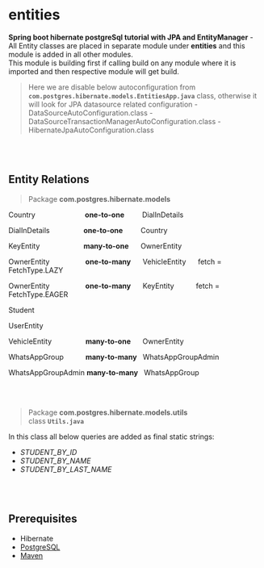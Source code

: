 # entities

**Spring boot hibernate postgreSql tutorial with JPA and EntityManager** - 
All Entity classes are placed in separate module under **entities** and this module is added in all other modules.  
This module is building first if calling build on any module where it is imported and then respective module will get build.  

> Here we are disable below autoconfiguration from **`com.postgres.hibernate.models.EntitiesApp.java`** class, 
otherwise it will look for JPA datasource related configuration
    - DataSourceAutoConfiguration.class
    - DataSourceTransactionManagerAutoConfiguration.class
    - HibernateJpaAutoConfiguration.class

<br/>
<br/>

## Entity Relations
> Package **com.postgres.hibernate.models**

<!-- ******* 1 ********* -->
Country
&nbsp;&nbsp;&nbsp;&nbsp;&nbsp;&nbsp;&nbsp;&nbsp;&nbsp;&nbsp;&nbsp;&nbsp;&nbsp;&nbsp;&nbsp;&nbsp;&nbsp;&nbsp;&nbsp;&nbsp;&nbsp;&nbsp;&nbsp;
**one-to-one**
&nbsp;&nbsp;&nbsp;&nbsp;&nbsp;&nbsp;&nbsp;
DialInDetails
<!-- ******* 2 ********* -->
DialInDetails
&nbsp;&nbsp;&nbsp;&nbsp;&nbsp;&nbsp;&nbsp;&nbsp;&nbsp;&nbsp;&nbsp;&nbsp;&nbsp;&nbsp;&nbsp;
**one-to-one**
&nbsp;&nbsp;&nbsp;&nbsp;&nbsp;&nbsp;&nbsp;
Country
<!-- ******* 3 ********* -->
KeyEntity
&nbsp;&nbsp;&nbsp;&nbsp;&nbsp;&nbsp;&nbsp;&nbsp;&nbsp;&nbsp;&nbsp;&nbsp;&nbsp;&nbsp;&nbsp;&nbsp;&nbsp;&nbsp;&nbsp;&nbsp;
**many-to-one**
&nbsp;&nbsp;&nbsp;&nbsp;
OwnerEntity
 <!-- ******* 4 ********* -->
OwnerEntity
&nbsp;&nbsp;&nbsp;&nbsp;&nbsp;&nbsp;&nbsp;&nbsp;&nbsp;&nbsp;&nbsp;&nbsp;&nbsp;&nbsp;&nbsp;&nbsp;
**one-to-many**
&nbsp;&nbsp;&nbsp;&nbsp;
VehicleEntity
&nbsp;&nbsp;&nbsp;&nbsp;
fetch = FetchType.LAZY  
<!-- ******* 5 ********* -->
OwnerEntity
&nbsp;&nbsp;&nbsp;&nbsp;&nbsp;&nbsp;&nbsp;&nbsp;&nbsp;&nbsp;&nbsp;&nbsp;&nbsp;&nbsp;&nbsp;&nbsp;
**one-to-many**
&nbsp;&nbsp;&nbsp;&nbsp;
KeyEntity
&nbsp;&nbsp;&nbsp;&nbsp;&nbsp;&nbsp;&nbsp;&nbsp;&nbsp;
fetch = FetchType.EAGER  
<!-- ******* 6 ********* -->
Student  
<!-- ******* 7 ********* -->
UserEntity  
<!-- ******* 8 ********* -->
VehicleEntity
&nbsp;&nbsp;&nbsp;&nbsp;&nbsp;&nbsp;&nbsp;&nbsp;&nbsp;&nbsp;&nbsp;&nbsp;&nbsp;&nbsp;&nbsp;
**many-to-one**
&nbsp;&nbsp;&nbsp;&nbsp;
OwnerEntity  
<!-- ******* 9 ********* -->
WhatsAppGroup
&nbsp;&nbsp;&nbsp;&nbsp;&nbsp;&nbsp;&nbsp;&nbsp;&nbsp;
**many-to-many**
&nbsp;
WhatsAppGroupAdmin  
<!-- ******* 10 ********* -->
WhatsAppGroupAdmin
**many-to-many**
&nbsp;
WhatsAppGroup  


<br/>
<br/>

> Package **com.postgres.hibernate.models.utils**  
  class **`Utils.java`**

In this class all below queries are added as final static strings: 
   - _STUDENT_BY_ID_  
   - _STUDENT_BY_NAME_  
   - _STUDENT_BY_LAST_NAME_
  
<br/> 
<br/>
  
## Prerequisites 
- Hibernate
- [PostgreSQL](https://www.postgresql.org/docs/)
- [Maven](https://maven.apache.org/guides/index.html)



